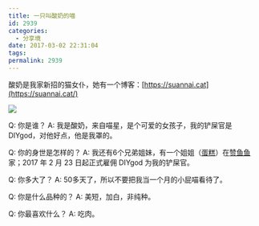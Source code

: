 ```yaml
---
title: 一只叫酸奶的喵
id: 2939
categories:
  - 分享境
date: 2017-03-02 22:31:04
tags:
permalink: 2939
---
```


酸奶是我家新招的猫女仆，她有一个博客：[https://suannai.cat](https://suannai.cat/)

![](https://diygod.me/images/suannai.png)<!--more-->

Q: 你是谁？
A: 我是酸奶，来自喵星，是个可爱的女孩子，我的铲屎官是 DIYgod，对他好点，他是我罩的。

Q: 你的身世是怎样的？
A: 我还有6个兄弟姐妹，有一个姐姐（[蛋糕](http://blog.zanyuyu.com/tags/%E7%8C%AB/)）在[赞鱼鱼](http://weibo.com/zanyuyu)家；2017 年 2 月 23 日起正式雇佣 DIYgod 为我的铲屎官。

Q: 你多大了？
A: 50多天了，所以不要把我当一个月的小屁喵看待了。

Q: 你是什么品种的？
A: 美短，加白，非纯种。

Q: 你最喜欢什么？
A: 吃肉。